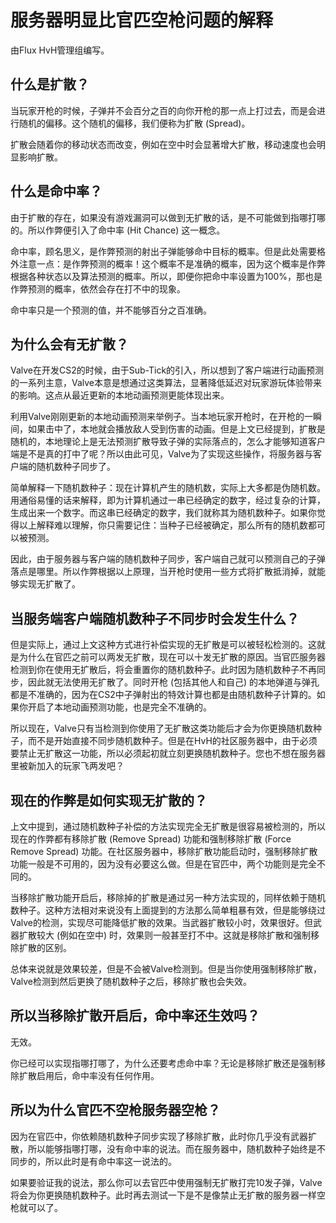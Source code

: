 # 服务器明显比官匹空枪问题的解释

由Flux HvH管理组编写。

## 什么是扩散？

当玩家开枪的时候，子弹并不会百分之百的向你开枪的那一点上打过去，而是会进行随机的偏移。这个随机的偏移，我们便称为扩散 (Spread)。

扩散会随着你的移动状态而改变，例如在空中时会显著增大扩散，移动速度也会明显影响扩散。

## 什么是命中率？

由于扩散的存在，如果没有游戏漏洞可以做到无扩散的话，是不可能做到指哪打哪的。所以作弊便引入了命中率 (Hit Chance) 这一概念。

命中率，顾名思义，是作弊预测的射出子弹能够命中目标的概率。但是此处需要格外注意一点：是作弊预测的概率！这个概率不是准确的概率，因为这个概率是作弊根据各种状态以及算法预测的概率。所以，即便你把命中率设置为100%，那也是作弊预测的概率，依然会存在打不中的现象。

命中率只是一个预测的值，并不能够百分之百准确。

## 为什么会有无扩散？

Valve在开发CS2的时候，由于Sub-Tick的引入，所以想到了客户端进行动画预测的一系列主意，Valve本意是想通过这类算法，显著降低延迟对玩家游玩体验带来的影响。这点从最近更新的本地动画预测更能体现出来。

利用Valve刚刚更新的本地动画预测来举例子。当本地玩家开枪时，在开枪的一瞬间，如果击中了，本地就会播放敌人受到伤害的动画。但是上文已经提到，扩散是随机的，本地理论上是无法预测扩散导致子弹的实际落点的，怎么才能够知道客户端是不是真的打中了呢？所以由此可见，Valve为了实现这些操作，将服务器与客户端的随机数种子同步了。

简单解释一下随机数种子：现在计算机产生的随机数，实际上大多都是伪随机数。用通俗易懂的话来解释，即为计算机通过一串已经确定的数字，经过复杂的计算，生成出来一个数字。而这串已经确定的数字，我们就称其为随机数种子。如果你觉得以上解释难以理解，你只需要记住：当种子已经被确定，那么所有的随机数都可以被预测。

因此，由于服务器与客户端的随机数种子同步，客户端自己就可以预测自己的子弹落点是哪里。所以作弊根据以上原理，当开枪时使用一些方式将扩散抵消掉，就能够实现无扩散了。

## 当服务端客户端随机数种子不同步时会发生什么？

但是实际上，通过上文这种方式进行补偿实现的无扩散是可以被轻松检测的。这就是为什么在官匹之前可以两发无扩散，现在可以十发无扩散的原因。当官匹服务器检测到你在使用无扩散后，将会重置你的随机数种子。此时因为随机数种子不再同步，因此就无法使用无扩散了。同时开枪 (包括其他人和自己) 的本地弹道与弹孔都是不准确的，因为在CS2中子弹射出的特效计算也都是由随机数种子计算的。如果你开启了本地动画预测功能，也是完全不准确的。

所以现在，Valve只有当检测到你使用了无扩散这类功能后才会为你更换随机数种子，而不是开始直接不同步随机数种子。但是在HvH的社区服务器中，由于必须要禁止无扩散这一功能，所以必须起初就立刻更换随机数种子。您也不想在服务器里被新加入的玩家飞两发吧？

## 现在的作弊是如何实现无扩散的？

上文中提到，通过随机数种子补偿的方法实现完全无扩散是很容易被检测的，所以现在的作弊都有移除扩散 (Remove Spread) 功能和强制移除扩散 (Force Remove Spread) 功能。在社区服务器中，移除扩散功能启动时，强制移除扩散功能一般是不可用的，因为没有必要这么做。但是在官匹中，两个功能则是完全不同的。

当移除扩散功能开启后，移除掉的扩散是通过另一种方法实现的，同样依赖于随机数种子。这种方法相对来说没有上面提到的方法那么简单粗暴有效，但是能够绕过Valve的检测，实现尽可能降低扩散的效果。当武器扩散较小时，效果很好。但武器扩散较大 (例如在空中) 时，效果则一般甚至打不中。这就是移除扩散和强制移除扩散的区别。

总体来说就是效果较差，但是不会被Valve检测到。但是当你使用强制移除扩散，Valve检测到然后更换了随机数种子之后，移除扩散也会失效。

## 所以当移除扩散开启后，命中率还生效吗？

无效。

你已经可以实现指哪打哪了，为什么还要考虑命中率？无论是移除扩散还是强制移除扩散启用后，命中率没有任何作用。

## 所以为什么官匹不空枪服务器空枪？

因为在官匹中，你依赖随机数种子同步实现了移除扩散，此时你几乎没有武器扩散，所以能够指哪打哪，没有命中率的说法。而在服务器中，随机数种子始终是不同步的，所以此时是有命中率这一说法的。

如果要验证我的说法，那么你可以去官匹中使用强制无扩散打完10发子弹，Valve将会为你更换随机数种子。此时再去测试一下是不是像禁止无扩散的服务器一样空枪就可以了。